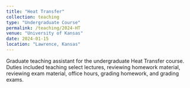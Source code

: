 ```yaml
---
title: "Heat Transfer"
collection: teaching
type: "Undergraduate Course"
permalink: /teaching/2024-HT
venue: "University of Kansas"
date: 2024-01-15
location: "Lawrence, Kansas"
---
```


Graduate teaching assistant for the undergraduate Heat Transfer course. Duties included teaching select lectures, reviewing homework material, reviewing exam material, office hours, grading homework, and grading exams.

